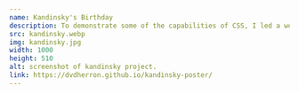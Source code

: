 ```yaml
---
name: Kandinsky's Birthday
description: To demonstrate some of the capabilities of CSS, I led a workshop in my Hyper Island Frontend Developer class where we transformed a poster into a layout on the web. The workshop was a chance to dive deeper into CSS Grid and to revisit the steps to make a layout responsive from the start.
src: kandinsky.webp
img: kandinsky.jpg
width: 1000
height: 510
alt: screenshot of kandinsky project.
link: https://dvdherron.github.io/kandinsky-poster/
---
```

